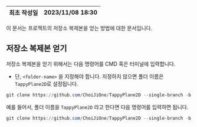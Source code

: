 |최초 작성일 | 2023/11/08 18:30 |
|:---:|:---:|

이 문서는 프로젝트의 저장소 복제본을 얻는 방법에 대한 문서입니다.
## 저장소 복제본 얻기
저장소 복제본을 얻기 위해서는 다음 명령어를 CMD 혹은 터미널에 입력합니다.
- 단, `<folder-name>` 을 지정해야 합니다. 지정하지 않으면 폴더 이름은 `TappyPlane2D`로 설정됩니다.
```PowerShell
git clone https://github.com/ChoiJiOne/TappyPlane2D --single-branch -b develop <folder-name>
```
예를 들어서, 폴더 이름을 `TappyPlane2D` 라고 한다면 다음 명령어를 입력하면 됩니다.
```PowerShell
git clone https://github.com/ChoiJiOne/TappyPlane2D --single-branch -b develop TappyPlane2D
```